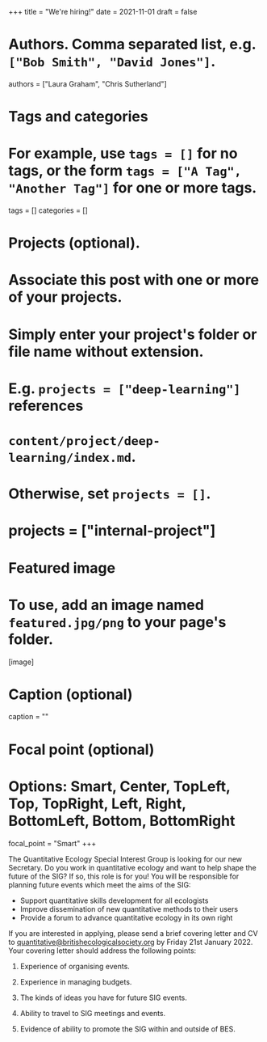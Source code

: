 +++
title = "We're hiring!"
date = 2021-11-01
draft = false

# Authors. Comma separated list, e.g. `["Bob Smith", "David Jones"]`.
authors = ["Laura Graham", "Chris Sutherland"]

# Tags and categories
# For example, use `tags = []` for no tags, or the form `tags = ["A Tag", "Another Tag"]` for one or more tags.
tags = []
categories = []

# Projects (optional).
#   Associate this post with one or more of your projects.
#   Simply enter your project's folder or file name without extension.
#   E.g. `projects = ["deep-learning"]` references 
#   `content/project/deep-learning/index.md`.
#   Otherwise, set `projects = []`.
# projects = ["internal-project"]

# Featured image
# To use, add an image named `featured.jpg/png` to your page's folder. 
[image]
  # Caption (optional)
  caption = ""

  # Focal point (optional)
  # Options: Smart, Center, TopLeft, Top, TopRight, Left, Right, BottomLeft, Bottom, BottomRight
  focal_point = "Smart"
+++

The Quantitative Ecology Special Interest Group is looking for our new
Secretary. Do you work in quantitative ecology and want to help shape
the future of the SIG? If so, this role is for you! You will be
responsible for planning future events which meet the aims of the SIG:

-   Support quantitative skills development for all ecologists
-   Improve dissemination of new quantitative methods to their users
-   Provide a forum to advance quantitative ecology in its own right

If you are interested in applying, please send a brief covering letter
and CV to
[quantitative@britishecologicalsociety.org](mailto:quantitative@britishecologicalsociety.org)
by Friday 21st January 2022. Your covering letter should address the
following points:

1.  Experience of organising events.

2.  Experience in managing budgets.

3.  The kinds of ideas you have for future SIG events.

4.  Ability to travel to SIG meetings and events.

5.  Evidence of ability to promote the SIG within and outside of BES.
